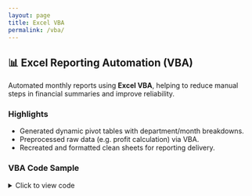 ```yaml
---
layout: page
title: Excel VBA
permalink: /vba/
---
```


## 📊 Excel Reporting Automation (VBA)

Automated monthly reports using **Excel VBA**, helping to reduce manual steps in financial summaries and improve reliability.

### Highlights

- Generated dynamic pivot tables with department/month breakdowns.
- Preprocessed raw data (e.g. profit calculation) via VBA.
- Recreated and formatted clean sheets for reporting delivery.

### VBA Code Sample

<details>
<summary>Click to view code</summary>

```vba
Sub MonthlyReport()

    Dim wsData As Worksheet
    Dim wsReport As Worksheet
    Dim lastRow As Long
    Dim rng As Range
    Dim pivotCache As pivotCache
    Dim pivotTable As pivotTable
    Dim dataRange As Range
    
    ' Set worksheet references
    Set wsData = ThisWorkbook.Sheets("Data")
    
    ' Delete old Report if exists
    On Error Resume Next
    Application.DisplayAlerts = False
    ThisWorkbook.Sheets("Report").Delete
    Application.DisplayAlerts = True
    On Error GoTo 0

    ' Add new Report sheet
    Set wsReport = ThisWorkbook.Sheets.Add
    wsReport.Name = "Report"

    ' Add Profit column if not exists
    lastRow = wsData.Cells(wsData.Rows.Count, "A").End(xlUp).Row
    If wsData.Cells(1, 5).Value <> "Profit" Then
        wsData.Cells(1, 5).Value = "Profit"
        wsData.Range("E2:E" & lastRow).Formula = "=C2-D2"
        wsData.Range("E2:E" & lastRow).Value = wsData.Range("E2:E" & lastRow).Value
    End If

    ' Define data range
    Set dataRange = wsData.Range("A1").CurrentRegion

    ' Create pivot table cache
    Set pivotCache = ThisWorkbook.PivotCaches.Create( _
        SourceType:=xlDatabase, _
        SourceData:=dataRange)

    ' Create pivot table
    Set pivotTable = pivotCache.CreatePivotTable( _
        TableDestination:=wsReport.Range("A3"), _
        TableName:="MonthlySummary")

    ' Configure pivot table
    With pivotTable
        .PivotFields("Month").Orientation = xlRowField
        .PivotFields("Department").Orientation = xlColumnField
        .AddDataField .PivotFields("Profit"), "Total Profit", xlSum
    End With

    ' Title
    wsReport.Range("A1").Value = "Monthly Profit Summary"
    wsReport.Range("A1").Font.Size = 14
    wsReport.Range("A1").Font.Bold = True

    MsgBox "Monthly report generated on sheet 'Report'.", vbInformation

End Sub
</details> ```